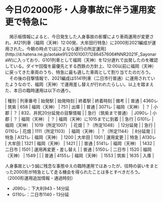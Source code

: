 # 今日の2000形・人身事故に伴う運用変更で特急に

<div class="section">　掲示板情報によると、今日発生した人身事故の影響により車両運用が変更され、A121列車（福岡（天神）12:00発、大牟田行特急）に2000形2021編成が運用された。今朝の時点では[さよなら運行の所定運用](http://d.hatena.ne.jp/aotake91/20101007/1286457606#NNR2021F_SayonaraW)に入っており、G101列車として福岡（天神）を12分遅れで出発したのを確認している。ダイヤ回復を最優先とする西鉄の方針上、12:00以前に福岡（天神）に戻ってきた車両のうち、特急に最も適した車両として割り当てたのだろう。 　その後の目撃情報で、2021編成は5141列車（二日市行普通）に運用されていたようなので、福岡（天神）で運用差し替えが行われたらしい。以上を踏まえた、本日の臨時運用は以下の通り。

| 種別 | 列車番号 | 始発駅 | 始発時刻 | 終着駅 | 終着時刻 | 備考 |
| 普通 | 4360レ | 筑紫 | 658 | 福岡（天神） | 751 | 出庫 |
| 普通 | 3071レ | 福岡（天神） | ？ | 小郡 | ？ | 832、井尻20分延発の目撃情報 |
| 急行（筑紫まで普通） | J090レ | 小郡 | ？ | 福岡（天神） | ？ | 福岡（天神）に1015までに到着 |
| 急行 | G101レ | 福岡（天神） | 1019（所定1007） | 花畑 | ？（所定1048） | 12分延発 |
| 急行 | G110レ | 花畑 | 1111（所定1103） | 福岡（天神） | ？（所定1144） | 8分延発 |
| 特急 | A121レ | 福岡（天神） | 1200 | 大牟田 | 1301 | 運用変更 |
| 特急 | A130レ | 大牟田 | 1321 | 福岡（天神） | 1421 |  |
| 普通 | 5141レ | 福岡（天神） | 1432 | 二日市 | 1501 | 運用再変更・差し替え |
| 普通 | 5150レ | 二日市 | 1520 | 福岡（天神） | 1549 |  |
| 普通 | 4155レ | 福岡（天神） | 1553 | 筑紫 | 1635 | 入庫 |

人身事故という誠に残念な事態ゆえの臨時運用ではあったが、往時の装いをまとった2000形が特急として走る機会を得られたことは多とすべきだろう。 （2000形運用追加情報・通過時刻）

* J090レ：下大利943・14分延
* G110レ：二日市1140・13分延

</div>
